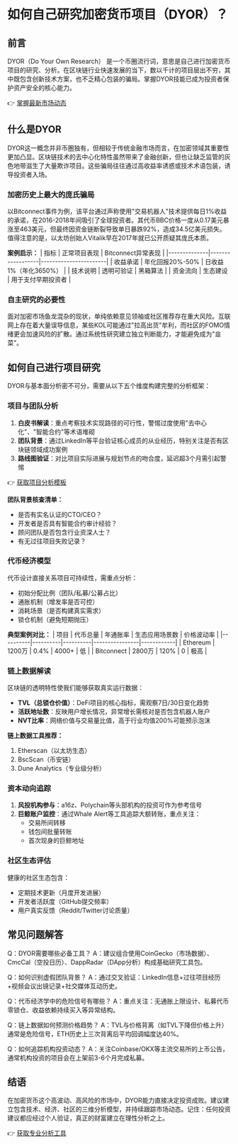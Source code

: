 # 如何自己研究加密货币项目（DYOR）？

## 前言

DYOR（Do Your Own Research） 是一个币圈流行词，意思是自己进行加密货币项目的研究、分析。在区块链行业快速发展的当下，数以千计的项目层出不穷，其中既包含创新技术方案，也不乏精心包装的骗局。掌握DYOR技能已成为投资者保护资产安全的核心能力。

👉 [掌握最新市场动态](https://bit.ly/okx_welcome)

## 什么是DYOR

DYOR这一概念并非币圈独有，但相较于传统金融市场而言，在加密领域其重要性更加凸显。区块链技术的去中心化特性虽然带来了金融创新，但也让缺乏监管的灰色地带滋生了大量欺诈项目。这些骗局往往通过高收益率诱惑或技术术语包装，诱导投资者入场。

### 加密历史上最大的庞氏骗局

以Bitconnect事件为例，该平台通过声称使用"交易机器人"技术提供每日1%收益的承诺，在2016-2018年间吸引了全球投资者。其代币BBC价格一度从0.17美元暴涨至463美元，但最终因资金链断裂导致单日暴跌92%，造成34.5亿美元损失。值得注意的是，以太坊创始人Vitalik早在2017年就已公开质疑其庞氏本质。

**案例启示：**
| 指标         | 正常项目表现       | Bitconnect异常表现      |
|--------------|------------------|-----------------------|
| 收益承诺     | 年化回报20%-50% | 日收益1%（年化3650%） |
| 技术说明     | 透明可验证       | 黑箱算法              |
| 资金流向     | 生态建设         | 用于支付早期投资者    |

### 自主研究的必要性

面对加密市场鱼龙混杂的现状，单纯依赖意见领袖或社区推荐存在重大风险。互联网上存在着大量误导信息，某些KOL可能通过"拉高出货"牟利，而社区的FOMO情绪更会加速风险的扩散。通过系统性研究建立独立判断能力，才能避免成为"韭菜"。

## 如何自己进行项目研究

DYOR与基本面分析密不可分，需要从以下五个维度构建完整的分析框架：

### 项目与团队分析

1. **白皮书解读**：重点考察技术实现路径的可行性，警惕过度使用"去中心化"、"智能合约"等术语堆砌
2. **团队背景**：通过LinkedIn等平台验证核心成员的从业经历，特别关注是否有区块链领域成功案例
3. **路线图验证**：对比项目实际进展与规划节点的吻合度，延迟超3个月需引起警惕

👉 [获取项目分析模板](https://bit.ly/okx_welcome)

**团队背景核查清单：**
- 是否有实名认证的CTO/CEO？
- 开发者是否具有智能合约审计经验？
- 顾问团队是否包含行业资深人士？
- 有无过往项目失败记录？

### 代币经济模型

代币设计直接关系项目可持续性，需重点分析：
- 初始分配比例（团队/私募/公募占比）
- 通胀机制（增发率是否可控）
- 消耗场景（是否构建真实需求）
- 锁仓机制（避免短期抛压）

**典型案例对比：**
| 项目     | 代币总量 | 年通胀率 | 生态应用场景数 | 价格波动率 |
|----------|----------|----------|----------------|------------|
| Ethereum | 1200万   | 0.4%     | 4000+          | 低         |
| Bitconnect | 2800万   | 120%     | 0              | 极高       |

### 链上数据解读

区块链的透明特性使我们能够获取真实运行数据：
- **TVL（总锁仓价值）**：DeFi项目的核心指标，需观察7日/30日变化趋势
- **活跃地址数**：反映用户增长情况，异常增长需核对是否包含机器人账户
- **NVT比率**：网络价值与交易量比值，高于行业均值200%可能预示泡沫

**链上数据工具推荐：**
1. Etherscan（以太坊生态）
2. BscScan（币安链）
3. Dune Analytics（专业级分析）

### 资本动向追踪

1. **风投机构参与**：a16z、Polychain等头部机构的投资可作为参考信号
2. **巨鲸账户监控**：通过Whale Alert等工具追踪大额转账，重点关注：
   - 交易所间转移
   - 钱包间批量转账
   - 首次现身的巨鲸地址

### 社区生态评估

健康的社区生态包含：
- 定期技术更新（月度开发进展）
- 开发者活跃度（GitHub提交频率）
- 用户真实反馈（Reddit/Twitter讨论质量）

## 常见问题解答

Q：DYOR需要哪些必备工具？
A：建议组合使用CoinGecko（市场数据）、CmcCal（空投日历）、DappRadar（DApp分析）构成基础研究工具包。

Q：如何识别虚假团队背景？
A：通过交叉验证：LinkedIn信息+过往项目经历+视频会议出镜记录+社交媒体互动历史。

Q：代币经济学中的危险信号有哪些？
A：重点关注：无通胀上限设计、私募代币零锁仓、收益依赖持续买入等异常结构。

Q：链上数据如何预测价格趋势？
A：TVL与价格背离（如TVL下降但价格上升）通常是危险信号，ETH历史上三次背离后平均回调幅度达40%。

Q：如何追踪机构投资动态？
A：关注Coinbase/OKX等主流交易所的上币公告，通常机构投资的项目会在上架前3-6个月完成私募。

## 结语

在加密货币这个高波动、高风险的市场中，DYOR能力直接决定投资成败。建议建立包含技术、经济、社区的三维分析模型，并持续跟踪市场动态。记住：任何投资建议都应经过个人验证，真正的财富建立在理性分析之上。

👉 [获取专业分析工具](https://bit.ly/okx_welcome)